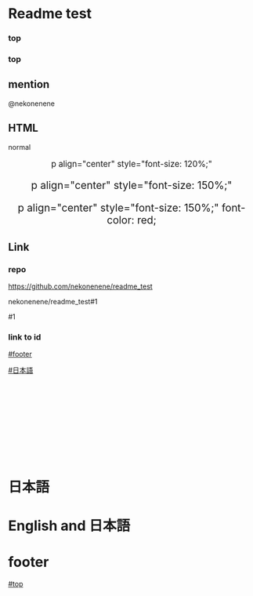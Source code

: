 # Readme test

### top

### top

## mention

@nekonenene

## HTML

normal

<p align="center" style="font-size: 120%;">
p align="center" style="font-size: 120%;"
</p>

<p align="center" style="font-size: 150%;">
p align="center" style="font-size: 150%;"
</p>

<p align="center" style="font-size: 150%; font-color: red;">
p align="center" style="font-size: 150%;" font-color: red;
</p>

## Link

### repo

https://github.com/nekonenene/readme_test

nekonenene/readme_test#1

#1

### link to id

[#footer](#footer)

[#日本語](#日本語)





<br>
<br>
<br>
<br>
<br>
<br>
<br>
<br>
<br>

# 日本語

# English and 日本語

# footer

[#top](#top)
